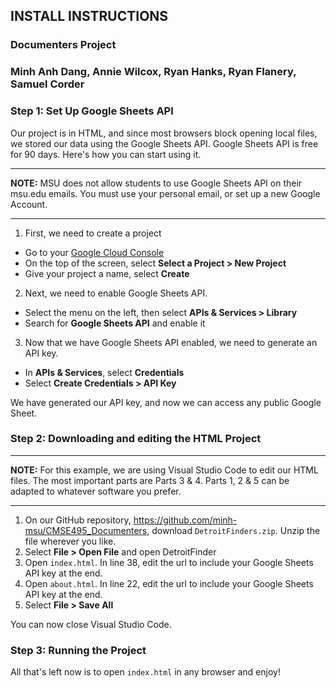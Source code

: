 ## INSTALL INSTRUCTIONS

### Documenters Project

### Minh Anh Dang, Annie Wilcox, Ryan Hanks, Ryan Flanery, Samuel Corder

### Step 1: Set Up Google Sheets API

Our project is in HTML, and since most browsers block opening local files, we stored our data using the Google Sheets API. Google Sheets API is free for 90 days. Here's how you can start using it.

***
**NOTE:** MSU does not allow students to use Google Sheets API on their msu.edu emails. You must use your personal email, or set up a new Google Account.
***

1. First, we need to create a project

- Go to your [Google Cloud Console](https://console.cloud.google.com)
- On the top of the screen, select **Select a Project > New Project**
- Give your project a name, select **Create**

2. Next, we need to enable Google Sheets API.

- Select the menu on the left, then select **APIs & Services > Library**
- Search for **Google Sheets API** and enable it

3. Now that we have Google Sheets API enabled, we need to generate an API key.

- In **APIs & Services**, select **Credentials**
- Select **Create Credentials > API Key**

We have generated our API key, and now we can access any public Google Sheet.

### Step 2: Downloading and editing the HTML Project

***
**NOTE:** For this example, we are using Visual Studio Code to edit our HTML files. The most important parts are Parts 3 & 4. Parts 1, 2 & 5 can be adapted to whatever software you prefer.
***

1. On our GitHub repository, https://github.com/minh-msu/CMSE495_Documenters, download ```DetroitFinders.zip```. Unzip the file wherever you like.
2. Select **File > Open File** and open DetroitFinder
3. Open ```index.html```. In line 38, edit the url to include your Google Sheets API key at the end.
4. Open ```about.html```. In line 22, edit the url to include your Google Sheets API key at the end.
5. Select **File > Save All**

You can now close Visual Studio Code.

### Step 3: Running the Project

All that's left now is to open ```index.html``` in any browser and enjoy!
